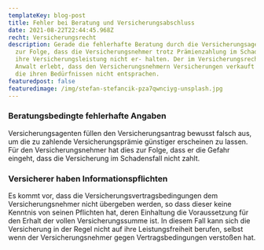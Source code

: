 ```yaml
---
templateKey: blog-post
title: Fehler bei Beratung und Versicherungsabschluss
date: 2021-08-22T22:44:45.968Z
recht: Versicherungsrecht
description: Gerade die fehlerhafte Beratung durch die Versicherungsagenten hat
  zur Folge, dass die Versicherungsnehmer trotz Prämienzahlung im Schadensfall
  ihre Versicherungsleistung nicht er- halten. Der im Versicherungsrecht tätige
  Anwalt erlebt, dass den Versicherungsnehmern Versicherungen verkauft wurden,
  die ihren Bedürfnissen nicht entsprachen.
featuredpost: false
featuredimage: /img/stefan-stefancik-pza7qwnciyg-unsplash.jpg
---
```

### Beratungsbedingte fehlerhafte Angaben

Versicherungsagenten füllen den Versicherungsantrag bewusst falsch aus, um die zu zahlende Versicherungsprämie günstiger erscheinen zu lassen. Für den Versicherungsnehmer hat dies zur Folge, dass er die Gefahr eingeht, dass die Versicherung im Schadensfall nicht zahlt.

### Versicherer haben Informationspflichten

Es kommt vor, dass die Versicherungsvertragsbedingungen dem Versicherungsnehmer nicht übergeben werden, so dass dieser keine Kenntnis von seinen Pflichten hat, deren Einhaltung die Voraussetzung für den Erhalt der vollen Versicherungssumme ist. In diesem Fall kann sich die Versicherung in der Regel nicht auf ihre Leistungsfreiheit berufen, selbst wenn der Versicherungsnehmer gegen Vertragsbedingungen verstoßen hat.